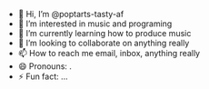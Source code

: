 - 👋 Hi, I’m @poptarts-tasty-af
- 👀 I’m interested in music and programing
- 🌱 I’m currently learning how to produce music
- 💞️ I’m looking to collaborate on anything really 
- 📫 How to reach me email, inbox, anything really
- 😄 Pronouns: .
- ⚡ Fun fact: ...

<!---
poptarts-tasty-af/poptarts-tasty-af is a ✨ special ✨ repository because its `README.md` (this file) appears on your GitHub profile.
You can click the Preview link to take a look at your changes.
--->
